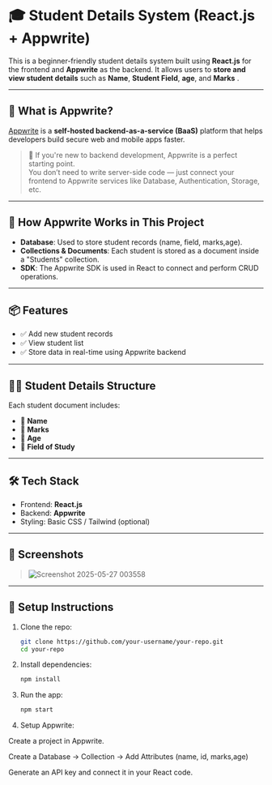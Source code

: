 # 🎓 Student Details System (React.js + Appwrite)

This is a beginner-friendly student details system built using **React.js** for the frontend and **Appwrite** as the backend. It allows users to **store and view student details** such as **Name**, **Student Field**, **age**, and **Marks** .

---

## 🚀 What is Appwrite?

[Appwrite](https://appwrite.io/) is a **self-hosted backend-as-a-service (BaaS)** platform that helps developers build secure web and mobile apps faster.

> 🧠 If you're new to backend development, Appwrite is a perfect starting point.  
You don’t need to write server-side code — just connect your frontend to Appwrite services like Database, Authentication, Storage, etc.

---

## 🔧 How Appwrite Works in This Project

- **Database**: Used to store student records (name, field, marks,age).
- **Collections & Documents**: Each student is stored as a document inside a "Students" collection.
- **SDK**: The Appwrite SDK is used in React to connect and perform CRUD operations.

---

## 📦 Features

- ✅ Add new student records
- ✅ View student list
- ✅ Store data in real-time using Appwrite backend

---

## 🧑‍🎓 Student Details Structure

Each student document includes:
- 👤 **Name**
- 📝 **Marks**
- 🎂 **Age**
- 🏫 **Field of Study**

---

## 🛠️ Tech Stack

- Frontend: **React.js**
- Backend: **Appwrite**
- Styling: Basic CSS / Tailwind (optional)

---

## 📸 Screenshots

> ![Screenshot 2025-05-27 003558](https://github.com/user-attachments/assets/68f2dcde-dd77-440b-90da-240ddb963ef3)


---

## 📁 Setup Instructions

1. Clone the repo:
   ```bash
   git clone https://github.com/your-username/your-repo.git
   cd your-repo
2. Install dependencies:
   ```bash
   npm install
3. Run the app:
   ```bash
   npm start
4. Setup Appwrite:

Create a project in Appwrite.

Create a Database → Collection → Add Attributes (name, id, marks,age)

Generate an API key and connect it in your React code.
